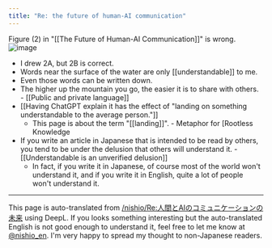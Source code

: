 ```yaml
---
title: "Re: the future of human-AI communication"
---
```


Figure (2) in "[[The Future of Human-AI Communication]]" is wrong.
![image](https://gyazo.com/c912379eb2cad13f520fdd629f28dda9/thumb/1000)
- I drew 2A, but 2B is correct.
- Words near the surface of the water are only [[understandable]] to me.
- Even those words can be written down.
- The higher up the mountain you go, the easier it is to share with others.
        - [[Public and private language]]
- [[Having ChatGPT explain it has the effect of "landing on something understandable to the average person."]]
    - This page is about the term "[[landing]]".
            - Metaphor for [Rootless Knowledge
- If you write an article in Japanese that is intended to be read by others, you tend to be under the delusion that others will understand it.
        - [[Understandable is an unverified delusion]]
    - In fact, if you write it in Japanese, of course most of the world won't understand it, and if you write it in English, quite a lot of people won't understand it.


---
This page is auto-translated from [/nishio/Re:人間とAIのコミュニケーションの未来](https://scrapbox.io/nishio/Re:人間とAIのコミュニケーションの未来) using DeepL. If you looks something interesting but the auto-translated English is not good enough to understand it, feel free to let me know at [@nishio_en](https://twitter.com/nishio_en). I'm very happy to spread my thought to non-Japanese readers.